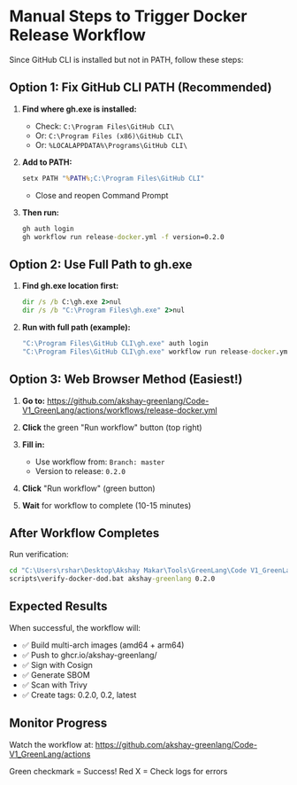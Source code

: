 # Manual Steps to Trigger Docker Release Workflow

Since GitHub CLI is installed but not in PATH, follow these steps:

## Option 1: Fix GitHub CLI PATH (Recommended)

1. **Find where gh.exe is installed:**
   - Check: `C:\Program Files\GitHub CLI\`
   - Or: `C:\Program Files (x86)\GitHub CLI\`
   - Or: `%LOCALAPPDATA%\Programs\GitHub CLI\`

2. **Add to PATH:**
   ```cmd
   setx PATH "%PATH%;C:\Program Files\GitHub CLI"
   ```
   - Close and reopen Command Prompt

3. **Then run:**
   ```cmd
   gh auth login
   gh workflow run release-docker.yml -f version=0.2.0
   ```

## Option 2: Use Full Path to gh.exe

1. **Find gh.exe location first:**
   ```cmd
   dir /s /b C:\gh.exe 2>nul
   dir /s /b "C:\Program Files\gh.exe" 2>nul
   ```

2. **Run with full path (example):**
   ```cmd
   "C:\Program Files\GitHub CLI\gh.exe" auth login
   "C:\Program Files\GitHub CLI\gh.exe" workflow run release-docker.yml -f version=0.2.0
   ```

## Option 3: Web Browser Method (Easiest!)

1. **Go to:** https://github.com/akshay-greenlang/Code-V1_GreenLang/actions/workflows/release-docker.yml

2. **Click** the green "Run workflow" button (top right)

3. **Fill in:**
   - Use workflow from: `Branch: master`
   - Version to release: `0.2.0`

4. **Click** "Run workflow" (green button)

5. **Wait** for workflow to complete (10-15 minutes)

## After Workflow Completes

Run verification:
```cmd
cd "C:\Users\rshar\Desktop\Akshay Makar\Tools\GreenLang\Code V1_GreenLang"
scripts\verify-docker-dod.bat akshay-greenlang 0.2.0
```

## Expected Results

When successful, the workflow will:
- ✅ Build multi-arch images (amd64 + arm64)
- ✅ Push to ghcr.io/akshay-greenlang/
- ✅ Sign with Cosign
- ✅ Generate SBOM
- ✅ Scan with Trivy
- ✅ Create tags: 0.2.0, 0.2, latest

## Monitor Progress

Watch the workflow at:
https://github.com/akshay-greenlang/Code-V1_GreenLang/actions

Green checkmark = Success!
Red X = Check logs for errors